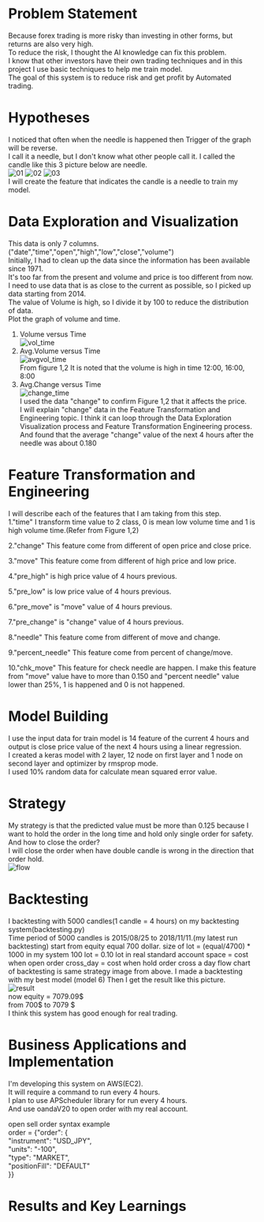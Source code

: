 # Problem Statement
Because forex trading is more risky than investing in other forms, but returns are also very high.  
To reduce the risk, I thought the AI knowledge can fix this problem.  
I know that other investors have their own trading techniques and in this project I use basic techniques to help me train model.  
The goal of this system is to reduce risk and get profit by Automated trading.  

# Hypotheses
I noticed that often when the needle is happened then Trigger of the graph will be reverse.   
I call it a needle, but I don't know what other people call it.
I called the candle like this 3 picture below are needle.  
![01](https://user-images.githubusercontent.com/28421585/48298019-298e9580-e4f9-11e8-8b50-38746ff51a2f.JPG)
![02](https://user-images.githubusercontent.com/28421585/48298020-2dbab300-e4f9-11e8-9148-c51820e60f71.JPG)
![03](https://user-images.githubusercontent.com/28421585/48298021-30b5a380-e4f9-11e8-9c42-2ee9dbcf6de7.JPG)  
 I will create the feature that indicates the candle is a needle to train my model.  



# Data Exploration and Visualization  
This data is only 7 columns.("date","time","open","high","low","close","volume")  
Initially, I had to clean up the data since the information has been available since 1971.  
It's too far from the present and volume and price is too different from now.  
I need to use data that is as close to the current as possible, so I picked up data starting from 2014.  
The value of Volume is high, so I divide it by 100 to reduce the distribution of data.  
Plot the graph of volume and time.  
1. Volume versus Time  
![vol_time](https://user-images.githubusercontent.com/28421585/48298231-1ed5ff80-e4fd-11e8-826f-f91067ed13ea.JPG)  
2. Avg.Volume versus Time  
![avgvol_time](https://user-images.githubusercontent.com/28421585/48298244-68bee580-e4fd-11e8-9046-b184ccd5cb64.JPG)  
From figure 1,2 It is noted that the volume is high in time 12:00, 16:00, 8:00  
3. Avg.Change versus Time  
![change_time](https://user-images.githubusercontent.com/28421585/48298410-3498f400-e500-11e8-937b-13217b776f6b.JPG)  
I used the data "change" to confirm Figure 1,2 that it affects the price.  
I will explain "change" data in the Feature Transformation and Engineering topic.
I think it can loop through the Data Exploration Visualization process and Feature Transformation Engineering process.  
And found that the average "change" value of the next 4 hours after the needle was about 0.180  
# Feature Transformation and Engineering  
I will describe each of the features that I am taking from this step.  
1."time" I transform time value to 2 class, 0 is mean  low volume time and 1 is high volume time.(Refer from Figure 1,2)  
  
2."change" This feature come from different of open price and close price.  
  
3."move" This feature come from different of high price and low price.  
  
4."pre_high" is high price value of 4 hours previous.  
  
5."pre_low" is low price value of 4 hours previous.  
  
6."pre_move" is "move" value of 4 hours previous.  
  
7."pre_change" is "change" value of 4 hours previous.  
  
8."needle" This feature come from different of move and change.
  
9."percent_needle" This feature come from percent of change/move.  
  
10."chk_move" This feature for check needle are happen. I make this feature from "move" value have to more than 0.150 and "percent needle" value lower than 25%, 1 is happened and 0 is not happened.  
  
# Model Building   
I use the input data for train model is 14 feature of the current 4 hours and output is close price value of the next 4 hours using a linear regression.    
I created a keras model with 2 layer, 12 node on first layer and 1 node on second layer and optimizer by rmsprop mode.  
I used 10% random data for calculate mean squared error value.  
# Strategy  
My strategy is that the predicted value must be more than 0.125 because I want to hold the order in the long time and hold only single order for safety.  
And how to close the order?  
I will close the order when have double candle is wrong in the direction that order hold.  
![flow](https://user-images.githubusercontent.com/28421585/48326798-a1d29380-e67e-11e8-82c1-acc6ed2172ae.JPG)  
  
# Backtesting  
I backtesting with 5000 candles(1 candle = 4 hours) on my backtesting system(backtesting.py)  
Time period of 5000 candles is 2015/08/25 to 2018/11/11.(my latest run backtesting)
start from equity equal 700 dollar.
size of lot = (equal/4700) * 1000
in my system 100 lot = 0.10 lot in real standard account
space = cost when open order
cross_day = cost when hold order cross a day
flow chart of backtesting is same strategy image from above.
I made a backtesting with my best model (model 6)
Then I get the result like this picture.  
![result](https://user-images.githubusercontent.com/28421585/48327769-e57bcc00-e683-11e8-9ffe-3d0fda8f0672.JPG)  
now equity = 7079.09$  
from 700$ to 7079 $  
I think this system has good enough for real trading.  
  
# Business Applications and Implementation 
I'm developing this system on AWS(EC2).  
It will require a command to run every 4 hours.  
I plan to use APScheduler library for run every 4 hours.  
And use oandaV20 to open order with my real account.  
  
open sell order syntax example  
                order = {"order": {  
                            "instrument": "USD_JPY",  
                            "units": "-100",  
                            "type": "MARKET",  
                            "positionFill": "DEFAULT"  
                          }}    

# Results and Key Learnings  


